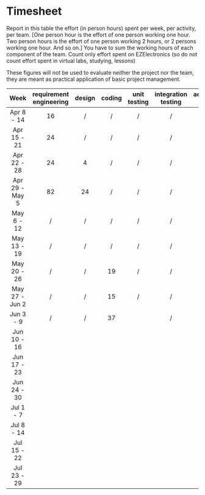# Timesheet

Report in this table the effort (in person hours) spent per week, per activity, per team.
[One person hour is the effort of one person working one hour.
Two person hours is the effort of one person working 2 hours, or 2 persons working one hour. And so on.]
You have to sum the working hours of each component of the team.
Count only effort spent on EZElectronics (so do not count effort spent in virtual labs, studying, lessons)

These figures will not be used to evaluate neither the project nor the team, they are meant as practical application of basic project management.

|      Week      | requirement engineering | design | coding | unit testing | integration testing | acceptance testing | management | git maven |
| :------------: | :---------------------: | :----: | :----: | :----------: | :-----------------: | :----------------: | :--------: | :-------: |
|   Apr 8 - 14   |           16            |   /    |   /    |      /       |          /          |         /          |     4      |     1     |
|  Apr 15 - 21   |           24            |   /    |   /    |      /       |          /          |         /          |     4      |     4     |
|  Apr 22 - 28   |           24            |   4    |   /    |      /       |          /          |         /          |     4      |     /     |
| Apr 29 - May 5 |           82            |   24   |   /    |      /       |          /          |         /          |     12     |     /     |
|   May 6 - 12   |            /            |   /    |   /    |      /       |          /          |         /          |     /      |     /     |
|  May 13 - 19   |            /            |   /    |   /    |      /       |          /          |         /          |     /      |     /     |
|  May 20 - 26   |            /            |   /    |   19   |      /       |          /          |         /          |     3      |     /     |
| May 27 - Jun 2 |            /            |   /    |   15   |      /       |          /          |         /          |     /      |     /     |
|   Jun 3 - 9    |            /            |   /    |   37   |              |          /          |         /          |     1      |     /     |
|  Jun 10 - 16   |                         |        |        |              |                     |                    |            |           |
|  Jun 17 - 23   |                         |        |        |              |                     |                    |            |           |
|  Jun 24 - 30   |                         |        |        |              |                     |                    |            |           |
|   Jul 1 - 7    |                         |        |        |              |                     |                    |            |           |
|   Jul 8 - 14   |                         |        |        |              |                     |                    |            |           |
|  Jul 15 - 22   |                         |        |        |              |                     |                    |            |           |
|  Jul 23 - 29   |                         |        |        |              |                     |                    |            |           |
